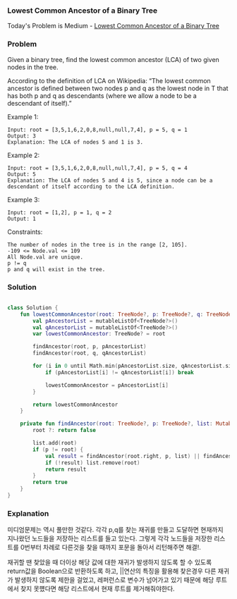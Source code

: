 ### Lowest Common Ancestor of a Binary Tree



Today's Problem is Medium - [Lowest Common Ancestor of a Binary Tree](https://leetcode.com/problems/palindrome-linked-list/)

### Problem


Given a binary tree, find the lowest common ancestor (LCA) of two given nodes in the tree.

According to the definition of LCA on Wikipedia: “The lowest common ancestor is defined between two nodes p and q as the lowest node in T that has both p and q as descendants (where we allow a node to be a descendant of itself).”

 

Example 1:

```
Input: root = [3,5,1,6,2,0,8,null,null,7,4], p = 5, q = 1
Output: 3
Explanation: The LCA of nodes 5 and 1 is 3.
```

Example 2:


```
Input: root = [3,5,1,6,2,0,8,null,null,7,4], p = 5, q = 4
Output: 5
Explanation: The LCA of nodes 5 and 4 is 5, since a node can be a descendant of itself according to the LCA definition.
```

Example 3:

```
Input: root = [1,2], p = 1, q = 2
Output: 1
``` 

Constraints:

```
The number of nodes in the tree is in the range [2, 105].
-109 <= Node.val <= 109
All Node.val are unique.
p != q
p and q will exist in the tree.
```


### Solution

```kotlin

class Solution {
    fun lowestCommonAncestor(root: TreeNode?, p: TreeNode?, q: TreeNode?): TreeNode? {
        val pAncestorList = mutableListOf<TreeNode?>()
        val qAncestorList = mutableListOf<TreeNode?>()
        var lowestCommonAncestor: TreeNode? = root

        findAncestor(root, p, pAncestorList)
        findAncestor(root, q, qAncestorList)

        for (i in 0 until Math.min(pAncestorList.size, qAncestorList.size)) {
            if (pAncestorList[i] != qAncestorList[i]) break

            lowestCommonAncestor = pAncestorList[i]
        }

        return lowestCommonAncestor
    }

    private fun findAncestor(root: TreeNode?, p: TreeNode?, list: MutableList<TreeNode?>): Boolean {
        root ?: return false

        list.add(root)
        if (p != root) {
            val result = findAncestor(root.right, p, list) || findAncestor(root.left, p, list)
            if (!result) list.remove(root)
            return result
        }
        return true
    }
}
```

### Explanation

미디엄문제는 역시 풀만한 것같다.
각각 p,q를 찾는 재귀를 만들고 도달하면 현재까지 지나왔던 노드들을 저장하는 리스트를 들고 있는다.
그렇게 각각 노드들을 저장한 리스트를 0번부터 차례로 다른것을 찾을 때까지 포문을 돌아서 리턴해주면 해결!.

재귀할 땐 찾았을 때 더이상 해당 값에 대한 재귀가 발생하지 않도록 할 수 있도록 return값을 Boolean으로 반환하도록 하고, ||연산의 특징을 활용해 찾은경우 다른 재귀가 발생하지 않도록 제한을 걸었고, 레퍼런스로 변수가 넘어가고 있기 때문에 해당 루트에서 찾지 못헀다면 해당 리스트에서 현재 루트를 제거해줘야한다.